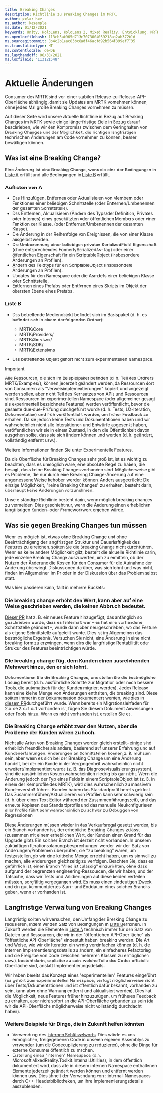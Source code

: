 ```yaml
---
title: Breaking Changes
description: Richtlinie zu Breaking Changes im MRTK.
author: polar-kev
ms.author: kesemple
ms.date: 01/12/2021
keywords: Unity, HoloLens, HoloLens 2, Mixed Reality, Entwicklung, MRTK,
ms.openlocfilehash: 713cb5a0965d713c7073004059218ab2ab37201d
ms.sourcegitcommit: 8b4c2b1aac83bc8adf46acfd92b564f899ef7735
ms.translationtype: MT
ms.contentlocale: de-DE
ms.lasthandoff: 06/30/2021
ms.locfileid: "113121548"
---
```

# <a name="breaking-changes"></a>Aktuelle Änderungen

Consumer des MRTK sind von einer stabilen Release-zu-Release-API-Oberfläche abhängig, damit sie Updates am MRTK vornehmen können, ohne jedes Mal große Breaking Changes vornehmen zu müssen.

Auf dieser Seite wird unsere aktuelle Richtlinie in Bezug auf Breaking Changes im MRTK sowie einige längerfristige Ziele in Bezug darauf beschrieben, wie wir den Kompromiss zwischen dem Geringhalten von Breaking Changes und der Möglichkeit, die richtigen langfristigen technischen Änderungen am Code vornehmen zu können, besser bewältigen können.

## <a name="what-is-a-breaking-change"></a>Was ist eine Breaking Change?

Eine Änderung ist eine Breaking Change, wenn sie eine der Bedingungen in [Liste A](#list-a) erfüllt und alle Bedingungen in [Liste B](#list-b) erfüllt.

### <a name="list-a"></a>Auflisten von A

- Das Hinzufügen, Entfernen oder Aktualisieren von Membern oder Funktionen einer beliebigen Schnittstelle (oder Entfernen/Umbenennen der gesamten Schnittstelle).
- Das Entfernen, Aktualisieren (Ändern des Typs/der Definition, Privates oder Internes) eines geschützten oder öffentlichen Members oder einer Funktion der Klasse. (oder Entfernen/Umbenennen der gesamten Klasse).
- Die Änderung in der Reihenfolge von Ereignissen, die von einer Klasse ausgelöst werden.
- Die Umbenennung einer beliebigen privaten SerializedField-Eigenschaft (ohne entsprechendes FormerlySerializedAs-Tag) oder einer öffentlichen Eigenschaft für ein ScriptableObject (insbesondere Änderungen an Profilen).
- Ändern des Feldtyps für ein ScriptableObject (insbesondere Änderungen an Profilen).
- Updates für den Namespace oder die Asmdefs einer beliebigen Klasse oder Schnittstelle.
- Entfernen eines Prefabs oder Entfernen eines Skripts im Objekt der obersten Ebene eines Prefabs.

### <a name="list-b"></a>Liste B

- Das betreffende Medienobjekt befindet sich im Basispaket (d. h. es befindet sich in einem der folgenden Ordner):

  - MRTK/Core
  - MRTK/Providers/
  - MRTK/Services/
  - MRTK/SDK/
  - MRTK/Extensions

- Das betreffende Objekt gehört nicht zum experimentellen Namespace.

> [!IMPORTANT]
> Alle Ressourcen, die sich im Beispielpaket befinden (d. h. Teil des Ordners MRTK/Examples/), können jederzeit geändert werden, da Ressourcen dort von Consumern als "Verweisimplementierungen" kopiert und angezeigt werden sollen, aber nicht Teil des Kernsatzes von APIs und Ressourcen sind. Ressourcen im experimentellen Namespace (oder allgemeiner gesagt als experimentell bezeichnete Features) werden veröffentlicht, bevor die gesamte due-due-Prüfung durchgeführt wurde (d. h. Tests, UX-Iteration, Dokumentation) und früh veröffentlicht werden, um früher Feedback zu erhalten.  Da sie jedoch keine Tests und Dokumentationen haben und wir wahrscheinlich nicht alle Interaktionen und Entwürfe abgesenkt haben, veröffentlichen wir sie in einem Zustand, in dem die Öffentlichkeit davon ausgehen sollte, dass sie sich ändern können und werden (d. h. geändert, vollständig entfernt usw.).
>
> Weitere Informationen finden Sie unter [Experimentelle Features.](../contributing/experimental-features.md)

Da die Oberfläche für Breaking Changes sehr groß ist, ist es wichtig zu beachten, dass es unmöglich wäre, eine absolute Regel zu haben, die besagt, dass keine Breaking Changes vorhanden sind. Möglicherweise gibt es Probleme, die nur durch eine Breaking Change-Änderung auf eine angemessene Weise behoben werden können. Anders ausgedrückt: Die einzige Möglichkeit, "keine Breaking Changes" zu erhalten, besteht darin, überhaupt keine Änderungen vorzunehmen.

Unsere ständige Richtlinie besteht darin, wenn möglich breaking changes zu vermeiden. Dies geschieht nur, wenn die Änderung einen erheblichen langfristigen Kunden- oder Frameworkwert ergeben würde.

## <a name="what-to-do-about-breaking-changes"></a>Was sie gegen Breaking Changes tun müssen

Wenn es möglich ist, etwas ohne Breaking Change und ohne Beeinträchtigung der langfristigen Struktur und Dauerhaftigkeit des Features zu erreichen, sollten Sie die Breaking Change nicht durchführen. Wenn es keine andere Möglichkeit gibt, besteht die aktuelle Richtlinie darin, jede einzelne Breaking Change auszuwerten, um zu ermitteln, ob der Nutzen der Änderung die Kosten für den Consumer für die Aufnahme der Änderung überwiegt. Diskussionen darüber, was sich lohnt und was nicht, finden im Allgemeinen im Pr oder in der Diskussion über das Problem selbst statt.

Was hier passieren kann, fällt in mehrere Buckets:

### <a name="the-breaking-change-adds-value-but-could-be-written-in-a-way-that-isnt-breaking"></a>Die breaking change erhöht den Wert, kann aber auf eine Weise geschrieben werden, die keinen Abbruch bedeutet.

[Dieser PR](https://github.com/microsoft/MixedRealityToolkit-Unity/pull/4882) hat z. B. ein neues Feature hinzugefügt, das anfänglich so geschrieben wurde, dass es fehlerhaft war – es hat eine vorhandene Schnittstelle geändert –, wurde dann aber neu geschrieben, wo das Feature als eigene Schnittstelle aufgeteilt wurde. Dies ist im Allgemeinen das bestmögliche Ergebnis. Versuchen Sie nicht, eine Änderung in eine nicht breaking form zu erzwingen, wenn dies die langfristige Rentabilität oder Struktur des Features beeinträchtigen würde.

### <a name="the-breaking-change-adds-sufficient-value-to-the-customer-that-its-worth-doing"></a>Die breaking change fügt dem Kunden einen ausreichenden Mehrwert hinzu, den er sich lohnt.

Dokumentieren Sie die Breaking Changes, und stellen Sie die bestmögliche Lösung bereit (d. h. ausführliche Schritte zur Migration oder noch bessere Tools, die automatisch für den Kunden migriert werden). Jedes Release kann eine kleine Menge von Änderungen enthalten, die breaking sind. Diese sollten immer in der Dokumentation dokumentiert werden, wie dies in [diesem PR](https://github.com/microsoft/MixedRealityToolkit-Unity/pull/4858)durchgeführt wurde. Wenn bereits ein Migrationsleitfaden für 2.x.x→2.x+1.x+1 vorhanden ist, fügen Sie diesem Dokument Anweisungen oder Tools hinzu. Wenn es nicht vorhanden ist, erstellen Sie es.

### <a name="the-breaking-change-adds-value-but-the-customer-pain-would-be-too-high"></a>Die Breaking Change erhöht zwar den Nutzen, aber die Probleme der Kunden wären zu hoch.

Nicht alle Arten von Breaking Changes werden gleich erstellt– einige sind erheblich freundlicher als andere, basierend auf unserer Erfahrung und auf Kundenerfahrungen. Änderungen an Schnittstellen können z. B. mühsam sein, aber wenn es sich bei der Breaking Change um eine Änderung handelt, bei der ein Kunde in der Vergangenheit wahrscheinlich nicht erweitert/implementiert wurde (z. B. das Diagnosevisualisierungssystem), sind die tatsächlichen Kosten wahrscheinlich niedrig bis gar nicht. Wenn die Änderung jedoch der Typ eines Felds in einem ScriptableObject ist (z. B. in einem der Kernprofile des MRTK), wird dies wahrscheinlich zu massivem Kundenverstoß führen. Kunden haben das Standardprofil bereits geklont. Das Zusammenführen/Aktualisieren von Profilen kann sehr schwierig sein (d. h. über einen Text-Editor während der Zusammenführungszeit), und das erneute Kopieren des Standardprofils und das manuelle Neukonfigurieren aller Profile führt sehr wahrscheinlich zu schwer zu Debuggen von Regressionen.

Diese Änderungen müssen wieder in das Verkaufsregal gesetzt werden, bis ein Branch vorhanden ist, der erhebliche Breaking Changes zulässt (zusammen mit einem erheblichen Wert, der Kunden einen Grund für das Upgrade gibt). Ein solcher Branch ist derzeit nicht vorhanden. In unseren zukünftigen Iterationsplanungsbesprechungen werden wir den Satz von Änderungen/Problemen überprüfen, die "zu breaking" waren, um festzustellen, ob wir eine kritische Menge erreicht haben, um es sinnvoll zu machen, alle Änderungen gleichzeitig zu verfolgen. Beachten Sie, dass es gefährlich ist, einen Branch "Alles ist zulässig" einzurichten, ohne dass aufgrund der begrenzten engineering-Ressourcen, die wir haben, und der Tatsache, dass wir Tests und Validierungen auf diese beiden verteilen müssten, sorgfältig vorgegangen wird. Es muss einen eindeutigen Zweck und ein gut kommuniziertes Start- und Enddatum eines solchen Branchs geben, wenn er vorhanden ist.

## <a name="long-term-management-of-breaking-changes"></a>Langfristige Verwaltung von Breaking Changes

Langfristig sollten wir versuchen, den Umfang der Breaking Change zu reduzieren, indem wir den Satz von Bedingungen in [Liste B](#list-b)erhöhen. In Zukunft werden die Elemente in [Liste A](#list-a) technisch immer für den Satz von Dateien und Ressourcen, die wir in der "öffentlichen API-Oberfläche" als "öffentliche API-Oberfläche" eingestuft haben, breaking werden. Die Art und Weise, wie wir die Iteration ein wenig vereinfachen können (d. h. die internen Implementierungsdetails zu ändern, ein einfacheres Refactoring und die Freigabe von Code zwischen mehreren Klassen zu ermöglichen usw.), besteht darin, expliziter zu sein, welche Teile des Codes offizielle Oberfläche sind, anstatt Implementierungsdetails.

Wir haben bereits das Konzept eines "experimentellen" Features eingeführt (es gehört zum experimentellen Namespace, verfügt möglicherweise nicht über Tests/Dokumentationen und ist öffentlich dafür bekannt, vorhanden zu sein, kann aber ohne Warnung entfernt und aktualisiert werden). Dies hat die Möglichkeit, neue Features früher hinzuzufügen, um früheres Feedback zu erhalten, aber nicht sofort an die API-Oberfläche gebunden zu sein (da wir die API-Oberfläche möglicherweise nicht vollständig durchdacht haben).

### <a name="other-examples-of-things-that-could-help-in-the-future"></a>Weitere Beispiele für Dinge, die in Zukunft helfen könnten

- Verwendung des [internen Schlüsselworts](/dotnet/csharp/language-reference/keywords/internal).
  Dies würde es uns ermöglichen, freigegebenen Code in unseren eigenen Assemblys zu verwenden (um die Codeduplizierung zu reduzieren), ohne die Dinge für externe Consumer öffentlich zu machen.
- Erstellung eines "internen" Namespace (d.h. Microsoft.MixedReality.Toolkit.Internal.Utilities), in dem öffentlich dokumentiert wird, dass alle in diesem internen Namespace enthaltenen Elemente jederzeit geändert werden können und entfernt werden können usw. Dies ähnelt der Verwendung von ::internal-Namespaces durch C++-Headerbibliotheken, um ihre Implementierungsdetails auszublenden.